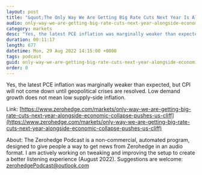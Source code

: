 ```yaml
---
layout: post
title: "&quot;The Only Way We Are Getting Big Rate Cuts Next Year Is Alongside An Economic Collapse The Pushes Us Off A Cliff&quot;"
audio: only-way-we-are-getting-big-rate-cuts-next-year-alongside-economic-collapse-pushes-us-cliff-0
category: markets
desc: "Yes, the latest PCE inflation was marginally weaker than expected, but CPI will not come down until geopolitical crises are resolved. Low demand growth does not mean low supply-side inflation."
duration: 00:11:17
length: 677
datetime: Mon, 29 Aug 2022 14:15:00 +0000
tags: podcast
guid: only-way-we-are-getting-big-rate-cuts-next-year-alongside-economic-collapse-pushes-us-cliff-0
order: 0
---
```

Yes, the latest PCE inflation was marginally weaker than expected, but CPI will not come down until geopolitical crises are resolved. Low demand growth does not mean low supply-side inflation.

Link: [https://www.zerohedge.com/markets/only-way-we-are-getting-big-rate-cuts-next-year-alongside-economic-collapse-pushes-us-cliff](https://www.zerohedge.com/markets/only-way-we-are-getting-big-rate-cuts-next-year-alongside-economic-collapse-pushes-us-cliff)

About: The Zerohedge Podcast is a non-commercial, automated program, designed to give people a way to get news from Zerohedge in an audio format.  I am actively working on tweaking and improving the setup to create a better listening experience (August 2022).  Suggestions are welcome: [zerohedgePodcast@outlook.com](mailto:zerohedgePodcast@outlook.com)